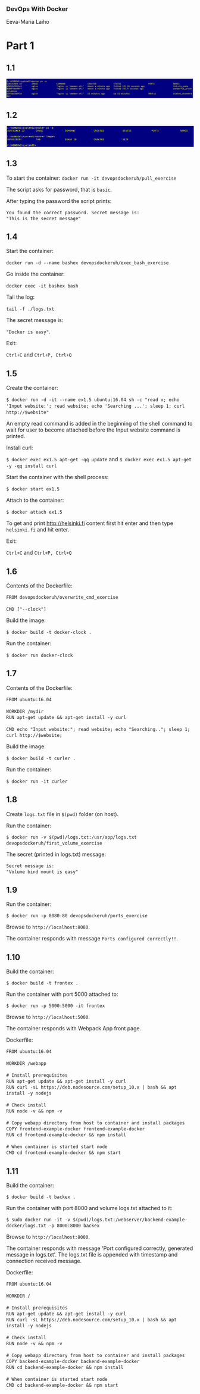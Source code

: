 ### DevOps With Docker
Eeva-Maria Laiho

# Part 1

## 1.1

![Exercise 1.1](1.1.PNG)

## 1.2

![Exercise 1.2](1.2.PNG)

## 1.3

To start the container:
```docker run -it devopsdockeruh/pull_exercise```

The script asks for password, that is ```basic```.

After typing the password the script prints:
```
You found the correct password. Secret message is:
"This is the secret message"
```

## 1.4

Start the container: 

```docker run -d --name bashex devopsdockeruh/exec_bash_exercise```

Go inside the container: 

```docker exec -it bashex bash```

Tail the log: 

```tail -f ./logs.txt```

The secret message is: 

```"Docker is easy"```.

Exit: 

```Ctrl+C``` and ```Ctrl+P, Ctrl+Q```


## 1.5 

Create the container: 

```$ docker run -d -it --name ex1.5 ubuntu:16.04 sh -c "read x; echo 'Input website:'; read website; echo 'Searching ...'; sleep 1; curl http://$website"```

An empty read command is added in the beginning of the shell command to wait for user to become attached before the Input website command is printed. 

Install curl:

```$ docker exec ex1.5 apt-get -qq update``` and ```$ docker exec ex1.5 apt-get -y -qq install curl```

Start the container with the shell process: 

```$ docker start ex1.5```

Attach to the container: 

```$ docker attach ex1.5```

To get and print http://helsinki.fi content first hit enter and then type ```helsinki.fi``` and hit enter.

Exit: 

```Ctrl+C``` and ```Ctrl+P, Ctrl+Q```

## 1.6

Contents of the Dockerfile:
```
FROM devopsdockeruh/overwrite_cmd_exercise

CMD ["--clock"]
```

Build the image:

```$ docker build -t docker-clock .```

Run the container:

```$ docker run docker-clock```


## 1.7

Contents of the Dockerfile:
```
FROM ubuntu:16.04 

WORKDIR /mydir
RUN apt-get update && apt-get install -y curl

CMD echo "Input website:"; read website; echo "Searching.."; sleep 1; curl http://$website;
```

Build the image:

```$ docker build -t curler .```

Run the container:

```$ docker run -it curler```


## 1.8

Create ```logs.txt``` file in ```$(pwd)``` folder (on host).

Run the container:

```
$ docker run -v $(pwd)/logs.txt:/usr/app/logs.txt devopsdockeruh/first_volume_exercise 
```

The secret (printed in logs.txt) message:

```
Secret message is:
"Volume bind mount is easy"
```

## 1.9

Run the container:

```
$ docker run -p 8080:80 devopsdockeruh/ports_exercise 
```

Browse to ```http://localhost:8080```. 

The container responds with message ```Ports configured correctly!!```.

## 1.10

Build the container:

```
$ docker build -t frontex .
```

Run the container with port 5000 attached to:

```
$ docker run -p 5000:5000 -it frontex
```

Browse to ```http://localhost:5000```. 

The container responds with Webpack App front page.


Dockerfile:

```
FROM ubuntu:16.04 

WORKDIR /webapp

# Install prerequisites
RUN apt-get update && apt-get install -y curl
RUN curl -sL https://deb.nodesource.com/setup_10.x | bash && apt install -y nodejs

# Check install
RUN node -v && npm -v

# Copy webapp directory from host to container and install packages 
COPY frontend-example-docker frontend-example-docker
RUN cd frontend-example-docker && npm install

# When container is started start node
CMD cd frontend-example-docker && npm start
```



## 1.11

Build the container:

```
$ docker build -t backex .
```

Run the container with port 8000 and volume logs.txt attached to it:

```
$ sudo docker run -it -v $(pwd)/logs.txt:/webserver/backend-example-docker/logs.txt -p 8000:8000 backex
```

Browse to ```http://localhost:8000```. 

The container responds with message 'Port configured correctly, generated message in logs.txt'. The logs.txt file is appended with timestamp and connection received message. 

Dockerfile:

```
FROM ubuntu:16.04 

WORKDIR /

# Install prerequisites
RUN apt-get update && apt-get install -y curl
RUN curl -sL https://deb.nodesource.com/setup_10.x | bash && apt install -y nodejs

# Check install
RUN node -v && npm -v

# Copy webapp directory from host to container and install packages 
COPY backend-example-docker backend-example-docker
RUN cd backend-example-docker && npm install

# When container is started start node
CMD cd backend-example-docker && npm start

```














